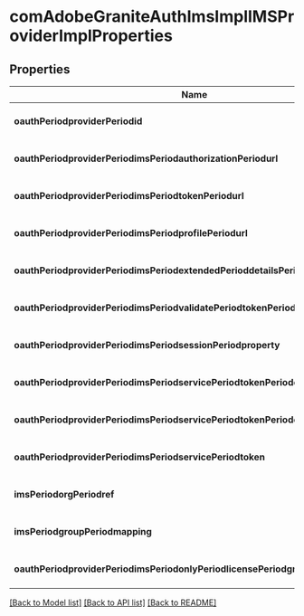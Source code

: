 # comAdobeGraniteAuthImsImplIMSProviderImplProperties

## Properties
Name | Type | Description | Notes
------------ | ------------- | ------------- | -------------
**oauthPeriodproviderPeriodid** | [**ConfigNodePropertyString**](ConfigNodePropertyString.md) |  | [optional] [default to null]
**oauthPeriodproviderPeriodimsPeriodauthorizationPeriodurl** | [**ConfigNodePropertyString**](ConfigNodePropertyString.md) |  | [optional] [default to null]
**oauthPeriodproviderPeriodimsPeriodtokenPeriodurl** | [**ConfigNodePropertyString**](ConfigNodePropertyString.md) |  | [optional] [default to null]
**oauthPeriodproviderPeriodimsPeriodprofilePeriodurl** | [**ConfigNodePropertyString**](ConfigNodePropertyString.md) |  | [optional] [default to null]
**oauthPeriodproviderPeriodimsPeriodextendedPerioddetailsPeriodurls** | [**ConfigNodePropertyArray**](ConfigNodePropertyArray.md) |  | [optional] [default to null]
**oauthPeriodproviderPeriodimsPeriodvalidatePeriodtokenPeriodurl** | [**ConfigNodePropertyString**](ConfigNodePropertyString.md) |  | [optional] [default to null]
**oauthPeriodproviderPeriodimsPeriodsessionPeriodproperty** | [**ConfigNodePropertyString**](ConfigNodePropertyString.md) |  | [optional] [default to null]
**oauthPeriodproviderPeriodimsPeriodservicePeriodtokenPeriodclientPeriodid** | [**ConfigNodePropertyString**](ConfigNodePropertyString.md) |  | [optional] [default to null]
**oauthPeriodproviderPeriodimsPeriodservicePeriodtokenPeriodclientPeriodsecret** | [**ConfigNodePropertyString**](ConfigNodePropertyString.md) |  | [optional] [default to null]
**oauthPeriodproviderPeriodimsPeriodservicePeriodtoken** | [**ConfigNodePropertyString**](ConfigNodePropertyString.md) |  | [optional] [default to null]
**imsPeriodorgPeriodref** | [**ConfigNodePropertyString**](ConfigNodePropertyString.md) |  | [optional] [default to null]
**imsPeriodgroupPeriodmapping** | [**ConfigNodePropertyArray**](ConfigNodePropertyArray.md) |  | [optional] [default to null]
**oauthPeriodproviderPeriodimsPeriodonlyPeriodlicensePeriodgroup** | [**ConfigNodePropertyBoolean**](ConfigNodePropertyBoolean.md) |  | [optional] [default to null]

[[Back to Model list]](../README.md#documentation-for-models) [[Back to API list]](../README.md#documentation-for-api-endpoints) [[Back to README]](../README.md)


